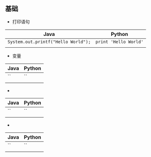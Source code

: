 ## 基础
* 打印语句

| Java | Python| 
| ----|-----| 
| `System.out.printf("Hello World");` |`print 'Hello World'` | 
|   |   |

* 变量

| Java | Python| 
| ----|-----| 
|``|``| 
|   |   |

* 

| Java | Python| 
| ----|-----| 
|``|``| 
|   |   |

* 

| Java | Python| 
| ----|-----| 
|``|``| 
|   |   |